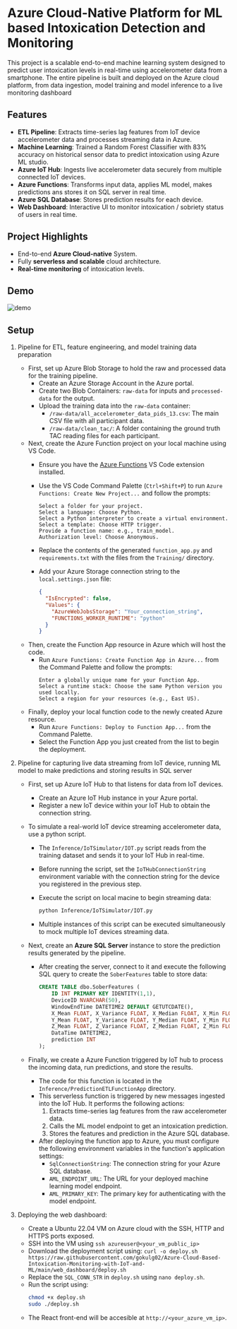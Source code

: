 # Azure Cloud-Native Platform for ML based Intoxication Detection and Monitoring
This project is a scalable end-to-end machine learning system designed to predict user intoxication levels in real-time using accelerometer data from a smartphone. The entire pipeline is built and deployed on the Azure cloud platform, from data ingestion, model training and model inference to a live monitoring dashboard


## Features
- **ETL Pipeline**: Extracts time-series lag features from IoT device accelerometer data and processes streaming data in Azure.  
- **Machine Learning**: Trained a Random Forest Classifier with 83% accuracy on historical sensor data to predict intoxication using Azure ML studio.  
- **Azure IoT Hub**: Ingests live accelerometer data securely from multiple connected IoT devices.  
- **Azure Functions**: Transforms input data, applies ML model, makes predictions ans stores it on SQL server in real time.  
- **Azure SQL Database**: Stores prediction results for each device.  
- **Web Dashboard**: Interactive UI to monitor intoxication / sobriety status of users in real time.  

## Project Highlights
- End-to-end **Azure Cloud-native** System.
- Fully **serverless and scalable** cloud architecture.  
- **Real-time monitoring** of intoxication levels.  

 ## Demo
 ![demo](sober-demo.gif)
 
## Setup

1.  Pipeline for ETL, feature engineering, and model training data preparation

    -   First, set up Azure Blob Storage to hold the raw and processed data for the training pipeline.
        -   Create an Azure Storage Account in the Azure portal.
        -   Create two Blob Containers: `raw-data` for inputs and `processed-data` for the output.
        -   Upload the training data into the `raw-data` container:
            -   `/raw-data/all_accelerometer_data_pids_13.csv`: The main CSV file with all participant data.
            -   `/raw-data/clean_tac/`: A folder containing the ground truth TAC reading files for each participant.
    -   Next, create the Azure Function project on your local machine using VS Code.
        -   Ensure you have the [Azure Functions](https://marketplace.visualstudio.com/items?itemName=ms-azuretools.vscode-azurefunctions) VS Code extension installed.
        -   Use the VS Code Command Palette (`Ctrl+Shift+P`) to run `Azure Functions: Create New Project...` and follow the prompts:

            ```
            Select a folder for your project.
            Select a language: Choose Python.
            Select a Python interpreter to create a virtual environment.
            Select a template: Choose HTTP trigger.
            Provide a function name: e.g., train_model.
            Authorization level: Choose Anonymous.
            ```
        -   Replace the contents of the generated `function_app.py` and `requirements.txt` with the files from the `Training/` directory.
        -   Add your Azure Storage connection string to the `local.settings.json` file:

            ```json
            {
              "IsEncrypted": false,
              "Values": {
                "AzureWebJobsStorage": "Your_connection_string",
                "FUNCTIONS_WORKER_RUNTIME": "python"
              }
            }
            ```
    -   Then, create the Function App resource in Azure which will host the code.
        -   Run `Azure Functions: Create Function App in Azure...` from the Command Palette and follow the prompts:
            ```
            Enter a globally unique name for your Function App.
            Select a runtime stack: Choose the same Python version you used locally.
            Select a region for your resources (e.g., East US).
            ```
    -   Finally, deploy your local function code to the newly created Azure resource.
        -   Run `Azure Functions: Deploy to Function App...` from the Command Palette.
        -   Select the Function App you just created from the list to begin the deployment.


2. Pipeline for capturing live data streaming from IoT device, running ML model to make predictions and storing results in SQL server

    - First, set up Azure IoT Hub to that listens for data from IoT devices.
        - Create an Azure IoT Hub instance in your Azure portal.
        -  Register a new IoT device within your IoT Hub to obtain the connection string.
    - To simulate a real-world IoT device streaming accelerometer data, use a python script.
        -   The `Inference/IoTSimulator/IOT.py` script reads from the training dataset and sends it to your IoT Hub in real-time.
        -   Before running the script, set the `IoTHubConnectionString` environment variable with the connection string for the device you registered in the previous step.
        -   Execute the script on local macine to begin streaming data:

            ```bash
            python Inference/IoTSimulator/IOT.py
            ```
        - Multiple instances of this script can be executed simultaneously to mock multiple IoT devices streaming data.  
    - Next, create an **Azure SQL Server** instance to store the prediction results generated by the pipeline.

        -   After creating the server, connect to it and execute the following SQL query to create the `SoberFeatures` table to store data:

            ```sql
            CREATE TABLE dbo.SoberFeatures (
                ID INT PRIMARY KEY IDENTITY(1,1),
                DeviceID NVARCHAR(50),
                WindowEndTime DATETIME2 DEFAULT GETUTCDATE(),
                X_Mean FLOAT, X_Variance FLOAT, X_Median FLOAT, X_Min FLOAT, X_Max FLOAT, X_RMS FLOAT, X_Skew FLOAT, X_Kurtosis FLOAT, X_FFT_Variance FLOAT,
                Y_Mean FLOAT, Y_Variance FLOAT, Y_Median FLOAT, Y_Min FLOAT, Y_Max FLOAT, Y_RMS FLOAT, Y_Skew FLOAT, Y_Kurtosis FLOAT, Y_FFT_Variance FLOAT,
                Z_Mean FLOAT, Z_Variance FLOAT, Z_Median FLOAT, Z_Min FLOAT, Z_Max FLOAT, Z_RMS FLOAT, Z_Skew FLOAT, Z_Kurtosis FLOAT, Z_FFT_Variance FLOAT,
                DataTime DATETIME2,
                prediction INT
            );
            ```
    - Finally, we create a Azure Function triggered by IoT hub to process the incoming data, run predictions, and store the results.
        -   The code for this function is located in the `Inference/PredictionETLFunctionApp` directory.
        -   This serverless function is triggered by new messages ingested into the IoT Hub. It performs the following actions:
            1. Extracts time-series lag features from the raw accelerometer data.
            2. Calls the ML model endpoint to get an intoxication prediction.
            3. Stores the features and prediction in the Azure SQL database.
        -   After deploying the function app to Azure, you must configure the following environment variables in the function's application settings:
            -   `SqlConnectionString`: The connection string for your Azure SQL database.
            -   `AML_ENDPOINT_URL`: The URL for your deployed machine learning model endpoint.
            -   `AML_PRIMARY_KEY`: The primary key for authenticating with the model endpoint.


3. Deploying the web dashboard:

    - Create a Ubuntu 22.04 VM on Azure cloud with the SSH, HTTP and HTTPS ports exposed.
    - SSH into the VM using `ssh azureuser@<your_vm_public_ip>`
    - Download the deployment script using:
        `curl -o deploy.sh https://raw.githubusercontent.com/gokulg02/Azure-Cloud-Based-Intoxication-Monitoring-with-IoT-and-ML/main/web_dashboard/deploy.sh`
    - Replace the `SQL_CONN_STR` in `deploy.sh` using `nano deploy.sh`.
    - Run the script using:
        ```sh
        chmod +x deploy.sh
        sudo ./deploy.sh
        ```
    - The React front-end will be accesible at `http://<your_azure_vm_ip>`.

